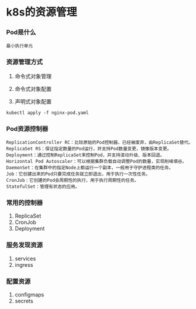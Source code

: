 # k8s的资源管理

### Pod是什么
```
最小执行单元
```

### 资源管理方式

1. 命令式对象管理

2. 命令式对象配置

3. 声明式对象配置 

```
kubectl apply -f nginx-pod.yaml
```


### Pod资源控制器

```
ReplicationController RC：比较原始的Pod控制器，已经被废弃，由ReplicaSet替代。
ReplicaSet RS：保证指定数量的Pod运行，并支持Pod数量变更，镜像版本变更。
Deployment：通过控制ReplicaSet来控制Pod，并支持滚动升级、版本回退。
Horizontal Pod Autoscaler：可以根据集群负载自动调整Pod的数量，实现削峰填谷。
DaemonSet：在集群中的指定Node上都运行一个副本，一般用于守护进程类的任务。
Job：它创建出来的Pod只要完成任务就立即退出，用于执行一次性任务。
CronJob：它创建的Pod会周期性的执行，用于执行周期性的任务。
StatefulSet：管理有状态的应用。
```
### 常用的控制器

1. ReplicaSet
2. CronJob
3. Deployment

### 服务发现资源

1. services 
2. ingress


### 配置资源

1. configmaps
2. secrets